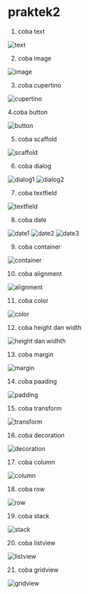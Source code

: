 # praktek2

1. coba text

![text](https://user-images.githubusercontent.com/64759903/107957132-bc6ce300-6fd2-11eb-8b36-f11652a94721.jpeg)

2. coba image

![image](https://user-images.githubusercontent.com/64759903/107960364-1f607900-6fd7-11eb-8c87-1857a6a7d528.jpeg)

3. coba cupertino

![cupertino](https://user-images.githubusercontent.com/64759903/107963540-e1fdea80-6fda-11eb-83dd-d33cf25b91a5.jpeg)

4.coba button

![button](https://user-images.githubusercontent.com/64759903/107965520-3609ce80-6fdd-11eb-8378-d3623dbfba64.jpeg)

5. coba scaffold

![scaffold](https://user-images.githubusercontent.com/64759903/107967421-aade0800-6fdf-11eb-9e6f-83c0ef476d0f.jpeg)

6. coba dialog

![dialog1](https://user-images.githubusercontent.com/64759903/107969390-4cfeef80-6fe2-11eb-995a-3a0732143611.jpeg)
![dialog2](https://user-images.githubusercontent.com/64759903/107969394-4ec8b300-6fe2-11eb-8ece-62116783bcfd.jpeg)

7. coba textfield

![textfield](https://user-images.githubusercontent.com/64759903/107970512-cba85c80-6fe3-11eb-8e64-7c0097cf3845.jpeg)

8. coba date

![date1](https://user-images.githubusercontent.com/64759903/108021936-24aed980-7052-11eb-9191-98923028cc7c.jpeg)
![date2](https://user-images.githubusercontent.com/64759903/108021934-224c7f80-7052-11eb-9dde-c822bfd5935f.jpeg)
![date3](https://user-images.githubusercontent.com/64759903/108021935-24164300-7052-11eb-93db-29ef91efefd0.jpeg)

9. coba container

![container](https://user-images.githubusercontent.com/64759903/108024851-f3d1a300-7057-11eb-9c99-97cc84e9a826.jpeg)

10. coba alignment

![alignment](https://user-images.githubusercontent.com/64759903/108026471-faade500-705a-11eb-80dc-99f413cfa7f9.jpeg)

11. coba color

![color](https://user-images.githubusercontent.com/64759903/108027868-6bee9780-705d-11eb-8a37-f568467d02b2.jpeg)

12. coba height dan width

![height dan widhth](https://user-images.githubusercontent.com/64759903/108028854-0dc2b400-705f-11eb-8dce-d85761afdad4.jpeg)

13. coba margin

![margin](https://user-images.githubusercontent.com/64759903/108029881-d7863400-7060-11eb-9fb4-f8a6a16c5604.jpeg)

14. coba paading

![padding](https://user-images.githubusercontent.com/64759903/108030699-3bf5c300-7062-11eb-8e61-81944ced9619.jpeg)

15. coba transform

![transform](https://user-images.githubusercontent.com/64759903/108031922-3600e180-7064-11eb-8304-a25e874b6ebe.jpeg)

16. coba decoration

![decoration](https://user-images.githubusercontent.com/64759903/108037203-d3abdf00-706b-11eb-9045-737974ed60ad.jpeg)

17. coba column

![column](https://user-images.githubusercontent.com/64759903/108038455-6bf69380-706d-11eb-881c-2568350d26ff.jpeg)

18. coba row

![row](https://user-images.githubusercontent.com/64759903/108039806-2a66e800-706f-11eb-99ad-0bb68f3d1b1e.jpeg)

19. coba stack

![stack](https://user-images.githubusercontent.com/64759903/108042631-a31b7380-7072-11eb-9759-a22e5120ea7c.jpeg)

20. coba listview

![listview](https://user-images.githubusercontent.com/64759903/108046041-c21c0480-7076-11eb-873d-f6bba50ba6ef.jpeg)

21. coba gridview

![gridview](https://user-images.githubusercontent.com/64759903/108048685-e88f6f00-7079-11eb-9e84-c898e4ce9cfb.jpeg)






